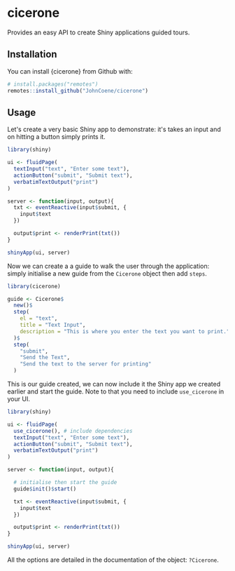 <!-- badges: start -->
<!-- badges: end -->

# cicerone

Provides an easy API to create Shiny applications guided tours.

## Installation

You can install {cicerone} from Github with:

``` r
# install.packages("remotes")
remotes::install_github("JohnCoene/cicerone")
```

## Usage

Let's create a very basic Shiny app to demonstrate: it's takes an input and on hitting a button simply prints it.

```r
library(shiny)

ui <- fluidPage(
  textInput("text", "Enter some text"),
  actionButton("submit", "Submit text"),
  verbatimTextOutput("print")
)

server <- function(input, output){
  txt <- eventReactive(input$submit, {
    input$text
  })

  output$print <- renderPrint(txt())
}

shinyApp(ui, server)
```

Now we can create a a guide to walk the user through the application: simply initialise a new guide from the `Cicerone` object then add `steps`.

```r
library(cicerone)

guide <- Cicerone$
  new()$ 
  step(
    el = "text",
    title = "Text Input",
    description = "This is where you enter the text you want to print."
  )$
  step(
    "submit",
    "Send the Text",
    "Send the text to the server for printing"
  )
```

This is our guide created, we can now include it the Shiny app we created earlier and start the guide. Note to that you need to include `use_cicerone` in your UI.

```r
library(shiny)

ui <- fluidPage(
  use_cicerone(), # include dependencies
  textInput("text", "Enter some text"),
  actionButton("submit", "Submit text"),
  verbatimTextOutput("print")
)

server <- function(input, output){

  # initialise then start the guide
  guide$init()$start()

  txt <- eventReactive(input$submit, {
    input$text
  })

  output$print <- renderPrint(txt())
}

shinyApp(ui, server)
```

All the options are detailed in the documentation of the object: `?Cicerone`.
